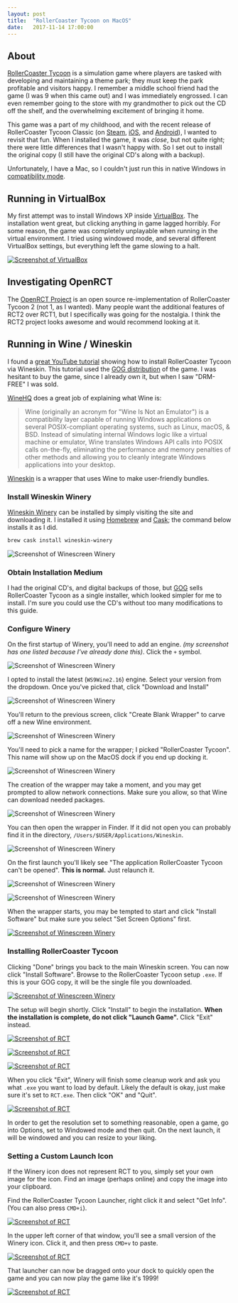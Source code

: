 ```yaml
---
layout: post
title:  "RollerCoaster Tycoon on MacOS"
date:   2017-11-14 17:00:00
---
```


## About

[RollerCoaster Tycoon](https://en.wikipedia.org/wiki/RollerCoaster_Tycoon_(video_game)) is a simulation game where players are tasked with developing and maintaining a theme park; they must keep the park profitable and visitors happy. I remember a middle school friend had the game (I was 9 when this came out) and I was immediately engrossed. I can even remember going to the store with my grandmother to pick out the CD off the shelf, and the overwhelming excitement of bringing it home.

This game was a part of my childhood, and with the recent release of RollerCoaster Tycoon Classic (on [Steam](http://store.steampowered.com/app/683900/RollerCoaster_Tycoon_Classic/), [iOS](https://itunes.apple.com/us/app/rollercoaster-tycoon-classic/id1113736426?mt=8), and [Android](https://play.google.com/store/apps/details?id=com.atari.mobile.rctclassic)), I wanted to revisit that fun. When I installed the game, it was _close_, but not quite right; there were little differences that I wasn't happy with. So I set out to install the original copy (I still have the original CD's along with a backup).

Unfortunately, I have a Mac, so I couldn't just run this in native Windows in [compatibility mode](https://support.microsoft.com/en-us/help/15078/windows-make-older-programs-compatible).

## Running in VirtualBox

My first attempt was to install Windows XP inside [VirtualBox](https://www.virtualbox.org/). The installation went great, but clicking anything in game lagged horribly. For some reason, the game was completely unplayable when running in the virtual environment. I tried using windowed mode, and several different VirtualBox settings, but everything left the game slowing to a halt.

[![Screenshot of VirtualBox](https://assets.mide.io/blog/2017-11-14/rct-in-virtualbox.png)](https://assets.mide.io/blog/2017-11-14/rct-in-virtualbox.png)

## Investigating OpenRCT

The [OpenRCT Project](https://openrct2.org/) is an open source re-implementation of RollerCoaster Tycoon 2 (not 1, as I wanted). Many people want the additional features of RCT2 over RCT1, but I specifically was going for the nostalgia. I think the RCT2 project looks awesome and would recommend looking at it.

## Running in Wine / Wineskin

I found a [great YouTube tutorial](https://www.youtube.com/watch?v=axC8A5suhQw) showing how to install RollerCoaster Tycoon via Wineskin. This tutorial used the [GOG distribution](https://www.gog.com/game/rollercoaster_tycoon_deluxe) of the game. I was hesitant to buy the game, since I already own it, but when I saw "DRM-FREE" I was sold.

[WineHQ](https://www.winehq.org/) does a great job of explaining what Wine is:
> Wine (originally an acronym for "Wine Is Not an Emulator") is a compatibility layer capable of running Windows applications on several POSIX-compliant operating systems, such as Linux, macOS, & BSD. Instead of simulating internal Windows logic like a virtual machine or emulator, Wine translates Windows API calls into POSIX calls on-the-fly, eliminating the performance and memory penalties of other methods and allowing you to cleanly integrate Windows applications into your desktop.

[Wineskin](http://wineskin.urgesoftware.com/) is a wrapper that uses Wine to make user-friendly bundles.

### Install Wineskin Winery

[Wineskin Winery](http://wineskin.urgesoftware.com/) can be installed by simply visiting the site and downloading it. I installed it using [Homebrew](https://brew.sh/) and [Cask](https://caskroom.github.io/); the command below installs it as I did.

```bash
brew cask install wineskin-winery
```

![Screenshot of Winescreen Winery](https://assets.mide.io/blog/2017-11-14/homebrew-wineskin-winery.png)

### Obtain Installation Medium

I had the original CD's, and digital backups of those, but [GOG](https://www.gog.com/game/rollercoaster_tycoon_deluxe) sells RollerCoaster Tycoon as a single installer, which looked simpler for me to install. I'm sure you could use the CD's without too many modifications to this guide.

### Configure Winery

On the first startup of Winery, you'll need to add an engine. _(my screenshot has one listed because I've already done this)_. Click the `+` symbol.

![Screenshot of Winescreen Winery](https://assets.mide.io/blog/2017-11-14/winery-add-engine.png)

I opted to install the latest (`WS9Wine2.16`) engine. Select your version from the dropdown. Once you've picked that, click "Download and Install"

![Screenshot of Winescreen Winery](https://assets.mide.io/blog/2017-11-14/winery-add-engine-2.png)

You'll return to the previous screen, click "Create Blank Wrapper" to carve off a new Wine environment.

![Screenshot of Winescreen Winery](https://assets.mide.io/blog/2017-11-14/winery-create-blank-wrapper-1.png)

You'll need to pick a name for the wrapper; I picked "RollerCoaster Tycoon". This name will show up on the MacOS dock if you end up docking it.

![Screenshot of Winescreen Winery](https://assets.mide.io/blog/2017-11-14/winery-create-blank-wrapper-2.png)

The creation of the wrapper may take a moment, and you may get prompted to allow network connections. Make sure you allow, so that Wine can download needed packages.

![Screenshot of Winescreen Winery](https://assets.mide.io/blog/2017-11-14/winery-allow-firewall.png)

You can then open the wrapper in Finder. If it did not open you can probably find it in the directory, `/Users/$USER/Applications/Wineskin`.

![Screenshot of Winescreen Winery](https://assets.mide.io/blog/2017-11-14/winery-finished.png)

On the first launch you'll likely see "The application RollerCoaster Tycoon can't be opened". **This is normal.** Just relaunch it.

![Screenshot of Winescreen Winery](https://assets.mide.io/blog/2017-11-14/cant-open.png)

![Screenshot of Winescreen Winery](https://assets.mide.io/blog/2017-11-14/winery-start.png)

When the wrapper starts, you may be tempted to start and click "Install Software" but make sure you select "Set Screen Options" first.

[![Screenshot of Winescreen Winery](https://assets.mide.io/blog/2017-11-14/winery-configure.png)](https://assets.mide.io/blog/2017-11-14/winery-configure.png)

### Installing RollerCoaster Tycoon

Clicking "Done" brings you back to the main Wineskin screen. You can now click "Install Software". Browse to the RollerCoaster Tycoon setup `.exe`. If this is your GOG copy, it will be the single file you downloaded.

[![Screenshot of Winescreen Winery](https://assets.mide.io/blog/2017-11-14/winery-select-installer.png)](https://assets.mide.io/blog/2017-11-14/winery-select-installer.png)

The setup will begin shortly. Click "Install" to begin the installation. **When the installation is complete, do not click "Launch Game".** Click "Exit" instead.

[![Screenshot of RCT](https://assets.mide.io/blog/2017-11-14/rct-setup-1.png)](https://assets.mide.io/blog/2017-11-14/rct-setup-1.png)

[![Screenshot of RCT](https://assets.mide.io/blog/2017-11-14/rct-setup-2.png)](https://assets.mide.io/blog/2017-11-14/rct-setup-2.png)

[![Screenshot of RCT](https://assets.mide.io/blog/2017-11-14/rct-install-3.png)](https://assets.mide.io/blog/2017-11-14/rct-install-3.png)

When you click "Exit", Winery will finish some cleanup work and ask you what `.exe` you want to load by default. Likely the default is okay, just make sure it's set to `RCT.exe`. Then click "OK" and "Quit".

[![Screenshot of RCT](https://assets.mide.io/blog/2017-11-14/winery-select-exe.png)](https://assets.mide.io/blog/2017-11-14/winery-select-exe.png)

In order to get the resolution set to something reasonable, open a game, go into Options, set to Windowed mode and then quit. On the next launch, it will be windowed and you can resize to your liking.

### Setting a Custom Launch Icon

If the Winery icon does not represent RCT to you, simply set your own image for the icon. Find an image (perhaps online) and copy the image into your clipboard.

Find the RollerCoaster Tycoon Launcher, right click it and select "Get Info". (You can also press `CMD+i`).

[![Screenshot of RCT](https://assets.mide.io/blog/2017-11-14/get-info-1.png)](https://assets.mide.io/blog/2017-11-14/get-info-1.png)

In the upper left corner of that window, you'll see a small version of the Winery icon. Click it, and then press `CMD+v` to paste.

[![Screenshot of RCT](https://assets.mide.io/blog/2017-11-14/get-info-2.png)](https://assets.mide.io/blog/2017-11-14/get-info-2.png)

That launcher can now be dragged onto your dock to quickly open the game and you can now play the game like it's 1999!

[![Screenshot of RCT](https://assets.mide.io/blog/2017-11-14/desktop-screenshot-2.png)](https://assets.mide.io/blog/2017-11-14/desktop-screenshot-2.png)
